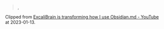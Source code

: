 > ,

Clipped from [ExcaliBrain is transforming how I use Obsidian.md - YouTube](https://www.youtube.com/watch?v=gOkniMkDPyM) at 2023-01-13.